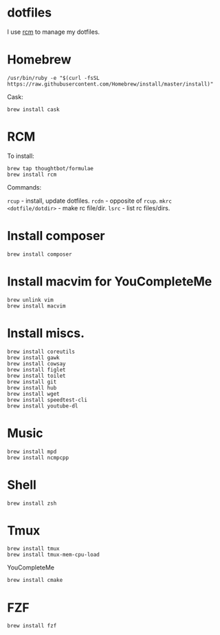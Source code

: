 dotfiles
===

I use [rcm](https://github.com/thoughtbot/rcm) to manage my dotfiles.

Homebrew
=====

```
/usr/bin/ruby -e "$(curl -fsSL https://raw.githubusercontent.com/Homebrew/install/master/install)"
```

Cask:

```
brew install cask
```

RCM
=====

To install:

```
brew tap thoughtbot/formulae
brew install rcm
```

Commands:

`rcup` - install, update dotfiles.
`rcdn` - opposite of `rcup`.
`mkrc <dotfile/dotdir>` - make rc file/dir.
`lsrc` - list rc files/dirs.


Install composer
=====

```
brew install composer
```

Install macvim for YouCompleteMe
=====

```
brew unlink vim
brew install macvim
```

Install miscs.
=====

```
brew install coreutils
brew install gawk
brew install cowsay
brew install figlet
brew install toilet
brew install git
brew install hub
brew install wget
brew install speedtest-cli
brew install youtube-dl
```

Music
=====

```
brew install mpd
brew install ncmpcpp
```

Shell
=====

```
brew install zsh
```

Tmux
=====

```
brew install tmux
brew install tmux-mem-cpu-load
```

YouCompleteMe

```
brew install cmake
```

FZF
=====

```
brew install fzf
```
